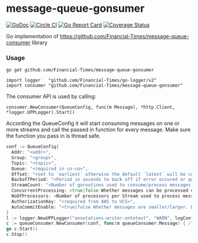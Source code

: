 # message-queue-gonsumer

[![GoDoc](https://godoc.org/github.com/Financial-Times/message-queue-gonsumer/consumer?status.svg)](https://godoc.org/github.com/Financial-Times/message-queue-gonsumer/consumer)
[![Circle CI](https://circleci.com/gh/Financial-Times/message-queue-gonsumer.svg?style=shield)](https://circleci.com/gh/Financial-Times/message-queue-gonsumer/tree/master) [![Go Report Card](https://goreportcard.com/badge/github.com/Financial-Times/message-queue-gonsumer)](https://goreportcard.com/report/github.com/Financial-Times/message-queue-gonsumer) [![Coverage Status](https://coveralls.io/repos/github/Financial-Times/message-queue-gonsumer/badge.svg)](https://coveralls.io/github/Financial-Times/message-queue-gonsumer)

Go implementation of https://github.com/Financial-Times/message-queue-consumer library

### Usage

`go get github.com/Financial-Times/message-queue-gonsumer`

```shell
import logger   "github.com/Financial-Times/go-logger/v2"
import consumer "github.com/Financial-Times/message-queue-gonsumer"
```

The consumer API is used by calling:

 `consumer.NewConsumer(QueueConfig, func(m Message), *http.Client, *logger.UPPLogger).Start()`

According the QueueConfig it will start consuming messages on one or more streams and call the passed in function for every message. Make sure the function you pass in is thread safe.

```go
conf := QueueConfig{
  Addr: "<addr>",
  Group: "<group>",
  Topic: "<topic>",
  Queue: "<required in co-co>",
  Offset: "<set to `earliest` otherwise the default `latest` will be considered>",
  BackoffPeriod: "<Period in seconds to back off if error occured or queue is empty>",
  StreamCount: "<Number of goroutines used to consume/process messages. This should be less or equal than the number of kafka partitions. Defaults to 1.>",
  ConcurrentProcessing: <true|false Whether messages can be processed concurrently or not>,
  NoOfProcessors: <Number of processors per Stream used to process messages when ConcurrentProcessing is enabled. Defaults to 100.>
  AuthorizationKey: "<required from AWS to UCS>",
  AutoCommitEnable: "<true|false Whether messages are smaller/larger. Default value is false.>",
}
l := logger.NewUPPLogger("annotations-writer-ontotext", "WARN", logConf)
c := queueConsumer.NewConsumer(conf, func(m queueConsumer.Message) { /* process message in a thread safe manner */ }, &http.Client{}, l)
go c.Start()
c.Stop()
```
